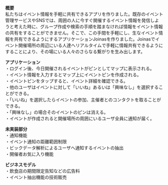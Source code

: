 **概要**  
私たちはイベント情報を手軽に共有できるアプリを作りました。既存のイベント管理サービスやSNSでは、周囲の人に今すぐ開催するイベント情報を発信しようと考えた時に、グループ作成や検索の手順を踏まなければ情報をイベント情報の共有をすることができません。そこで、この手間を手軽にし、生なイベント情報を共有できるようにするアプリケーションJoinasを作りました。Joinasでイベント開催場所の周辺にいる人達へリアルタイムで手軽に情報共有できるようにすることにより、その場にいる人々のさらなる繋がりを生み出します。  

**アプリケーション**  
・ログイン後、今日開催されるイベントがピンとしてマップに表示される。  
・イベント情報を入力するとマップ上にイベントピンを作成される。  
・イベントピンをタップすると、イベント詳細を確認できる。  
・他のユーザはイベントに対して「いいね」あるいは「興味なし」を選択することができる。  
・「いいね」を選択したらイベントの参加、主催者とのコンタクトを取ることができる。   
・「興味なし」の場合そのイベントのピンは消える。  
・イベントが作成されると開催場所の周囲にいるユーザ全員に通知が届く。  

**未実装部分**  
・通知機能  
・イベント通知の距離範囲制限  
・ビックデータ解析によるユーザへ通知するイベントの抽出  
・開催者お気に入り機能  

**ビジネスモデル**  
・飲食店の期間限定告知などの広告料  
・イベント抽出機能の技術販売
